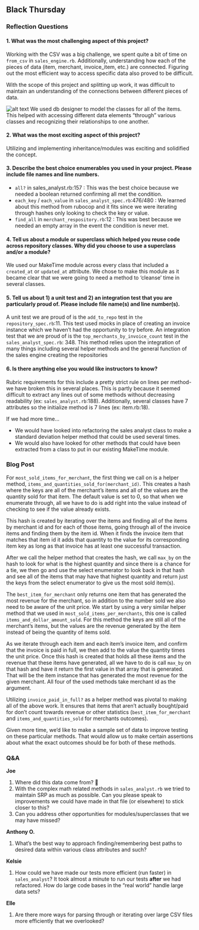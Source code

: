## **Black Thursday**

### **Reflection Questions**
#### **1. What was the most challenging aspect of this project?**

Working with the CSV was a big challenge, we spent quite a bit of time on `from_csv` in `sales_engine.rb`. Additionally, understanding how each of the pieces of data (item, merchant, invoice_item, etc.) are connected. Figuring out the most efficient way to access specific data also proved to be difficult.

With the scope of this project and splitting up work, it was difficult to maintain an understanding of the connections between different pieces of data.

![alt text](https://i.ibb.co/HrRCgjX/Screen-Shot-2022-11-08-at-9-39-12-PM.png "Database Design Diagram")
We used db designer to model the classes for all of the items. This helped with accessing different data elements “through” various classes and recognizing their relationships to one another.

#### **2. What was the most exciting aspect of this project?**

Utilizing and implementing inheritance/modules was exciting and solidified the concept. 

#### **3. Describe the best choice enumerables you used in your project. Please include file names and line numbers.**

- `all?` in sales_analyst.rb:157 : 
This was the best choice because we needed a boolean returned confirming all met the condition.
- `each_key` / `each_value` in `sales_analyst_spec.rb`:476/480 : We learned about this method from rubocop and it fits since we were iterating through hashes only looking to check the key or value.
- `find_all` in `merchant_respository.rb`:12 : This was best because we needed an empty array in the event the condition is never met.

#### **4. Tell us about a module or superclass which helped you reuse code across repository classes. Why did you choose to use a superclass and/or a module?**

We used our MakeTime module across every class that included a `created_at` or `updated_at` attribute. We chose to make this module as it became clear that we were going to need a method to ‘cleanse’ time in several classes.

#### **5. Tell us about 1) a unit test and 2) an integration test that you are particularly proud of. Please include file name(s) and line number(s).**

A unit test we are proud of is the `add_to_repo` test in `the repository_spec.rb`:11. This test used mocks in place of creating an invoice instance which we haven’t had the opportunity to try before.
An integration test that we are proud of is the `top_merchants_by_invoice_count` test in the `sales_analyst_spec.rb`: 348. This method relies upon the integration of many things including several helper methods and the general function of the sales engine creating the repositories

#### **6. Is there anything else you would like instructors to know?**

Rubric requirements for this include a pretty strict rule on lines per method- we have broken this in several places. This is partly because it seemed difficult to extract any lines out of some methods without decreasing readability (ex: `sales_analyst.rb`:188). Additionally, several classes have 7 attributes so the initialize method is 7 lines (ex: item.rb:18).

If we had more time…
- We would have looked into refactoring the sales analyst class to make a standard deviation helper method that could be used several times.
- We would also have looked for other methods that could have been extracted from a class to put in our existing MakeTime module.



### **Blog Post**

For `most_sold_items_for_merchant`, the first thing we call on is a helper method, `items_and_quantities_sold_for(merchant_id)`. This creates a hash where the keys are all of the merchant’s items and all of the values are the quantity sold for that item. The default value is set to 0, so that when we enumerate through, all we have to do is add right into the value instead of checking to see if the value already exists.

This hash is created by iterating over the items and finding all of the items by merchant id and for each of those items, going through all of the invoice items and finding them by the item id. When it finds the invoice item that matches that item id it adds that quantity to the value for its corresponding item key as long as that invoice has at least one successful transaction.

After we call the helper method that creates the hash, we call `max_by` on the hash to look for what is the highest quantity and since there is a chance for a tie, we then go and use the select enumerator to look back in that hash and see all of the items that may have that highest quantity and return just the keys from the select enumerator to give us the most sold item(s).

The `best_item_for_merchant` only returns one item that has generated the most revenue for the merchant, so in addition to the number sold we also need to be aware of the unit price. We start by using a very similar helper method that we used in `most_sold_items_per_merchants`, this one is called `items_and_dollar_amount_sold`. For this method the keys are still all of the merchant’s items, but the values are the revenue generated by the item instead of being the quantity of items sold.

As we iterate through each item and each item’s invoice item, and confirm that the invoice is paid in full, we then add to the value the quantity times the unit price. Once this hash is created that holds all these items and the revenue that these items have generated, all we have to do is call `max_by` on that hash and have it return the first value in that array that is generated. That will be the item instance that has generated the most revenue for the given merchant. All four of the used methods take merchant id as the argument.

Utilizing `invoice_paid_in_full?` as a helper method was pivotal to making all of the above work. It ensures that items that aren’t actually bought/paid for don’t count towards revenue or other statistics (`best_item_for_merchant` and `items_and_quantities_sold` for merchants outcomes). 

Given more time, we’d like to make a sample set of data to improve testing on these particular methods. That would allow us to make certain assertions about what the exact outcomes should be for both of these methods. 

### **Q&A**

**Joe**

1. Where did this data come from? 😬
2. With the complex math related methods in `sales_analyst.rb` we tried to maintain SRP as much as possible. Can you please speak to improvements we could have made in that file (or elsewhere) to stick closer to this?
3. Can you address other opportunities for modules/superclasses that we may have missed?

**Anthony O.**

1. What’s the best way to approach finding/remembering best paths to desired data within various class attributes and such?

**Kelsie**

1. How could we have made our tests more efficient (run faster) in` sales_analyst`? It took almost a minute to run our tests **after** we had refactored. How do large code bases in the “real world” handle large data sets?

**Elle**

1. Are there more ways for parsing through or iterating over large CSV files more efficiently that we overlooked?
